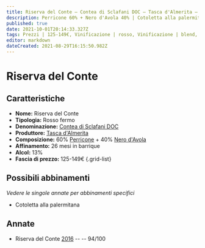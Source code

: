 ```yaml
---
title: Riserva del Conte – Contea di Sclafani DOC – Tasca d'Almerita – Sicilia (IT) – 125-149€ – 5★
description: Perricone 60% + Nero d'Avola 40% | Cotoletta alla palermitana
published: true
date: 2021-10-01T20:14:33.327Z
tags: Prezzi | 125-149€, Vinificazione | rosso, Vinificazione | blend, Regione | Sicilia (IT), Perricone, Nero d'Avola, Cotoletta alla palermitana, Valutazioni | 5 stelle, fermo
editor: markdown
dateCreated: 2021-08-29T16:15:50.982Z
---
```


# Riserva del Conte

## Caratteristiche
- **Nome:** Riserva del Conte
- **Tipologia:** Rosso fermo
- **Denominazione:** [Contea di Sclafani DOC](/denominazioni/Italia/Sicilia/DOC/Contea-di-Sclafani)
- **Produttore:** [Tasca d'Almerita](/produttori/Italia/Sicilia/Tasca-d-Almerita) 
- **Composizione:** 60% [Perricone](/vitigni/Italia/perricone) + 40% [Nero d'Avola](/vitigni/Italia/nero-d-avola)
- **Affinamento:** 26 mesi in barrique
- **Alcol:** 13%
- **Fascia di prezzo:** 125-149€
{.grid-list}

## Possibili abbinamenti
*Vedere le singole annate per abbinamenti specifici*

- Cotoletta alla palermitana

## Annate
- Riserva del Conte [2016](vini/Italia/Sicilia/Tasca-d-Almerita/Riserva-del-Conte/2016) -- <span class="star-5"></span> -- 94/100

